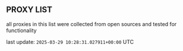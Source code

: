 ## PROXY LIST

all proxies in this list were collected from open sources and tested for functionality

last update: `2025-03-29 10:28:31.027911+00:00` UTC